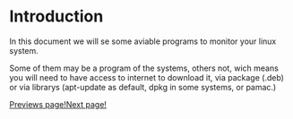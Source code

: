 # Introduction

In this document we will se some aviable programs to monitor your linux system.

Some of them may be a program of the systems, others not, wich means you will need to have access to internet to download it, via package (.deb) or via librarys (apt-update as default, dpkg in some systems, or pamac.)

[Previews page!](README.md)[Next page!](doc.md)
